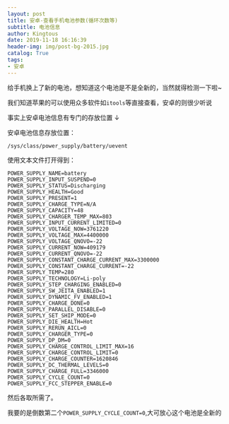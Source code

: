 ```yaml
---
layout: post
title: 安卓-查看手机电池参数(循环次数等)
subtitle: 电池信息
author: Kingtous
date: 2019-11-18 16:16:39
header-img: img/post-bg-2015.jpg
catalog: True
tags:
- 安卓
---
```


给手机换上了新的电池，想知道这个电池是不是全新的，当然就得检测一下啦~

我们知道苹果的可以使用众多软件如`itools`等直接查看，安卓的则很少听说

事实上安卓电池信息有专门的存放位置 ↓

安卓电池信息存放位置：

```shell
/sys/class/power_supply/battery/uevent
```

使用文本文件打开得到：

```shell
POWER_SUPPLY_NAME=battery 
POWER_SUPPLY_INPUT_SUSPEND=0
POWER_SUPPLY_STATUS=Discharging
POWER_SUPPLY_HEALTH=Good
POWER_SUPPLY_PRESENT=1
POWER_SUPPLY_CHARGE_TYPE=N/A
POWER_SUPPLY_CAPACITY=48
POWER_SUPPLY_CHARGER_TEMP_MAX=803
POWER_SUPPLY_INPUT_CURRENT_LIMITED=0
POWER_SUPPLY_VOLTAGE_NOW=3761220
POWER_SUPPLY_VOLTAGE_MAX=4400000
POWER_SUPPLY_VOLTAGE_QNOVO=-22
POWER_SUPPLY_CURRENT_NOW=409179
POWER_SUPPLY_CURRENT_QNOVO=-22
POWER_SUPPLY_CONSTANT_CHARGE_CURRENT_MAX=3300000
POWER_SUPPLY_CONSTANT_CHARGE_CURRENT=-22
POWER_SUPPLY_TEMP=280
POWER_SUPPLY_TECHNOLOGY=Li-poly
POWER_SUPPLY_STEP_CHARGING_ENABLED=0
POWER_SUPPLY_SW_JEITA_ENABLED=1
POWER_SUPPLY_DYNAMIC_FV_ENABLED=1
POWER_SUPPLY_CHARGE_DONE=0
POWER_SUPPLY_PARALLEL_DISABLE=0
POWER_SUPPLY_SET_SHIP_MODE=0
POWER_SUPPLY_DIE_HEALTH=Hot
POWER_SUPPLY_RERUN_AICL=0
POWER_SUPPLY_CHARGER_TYPE=0
POWER_SUPPLY_DP_DM=0
POWER_SUPPLY_CHARGE_CONTROL_LIMIT_MAX=16
POWER_SUPPLY_CHARGE_CONTROL_LIMIT=0
POWER_SUPPLY_CHARGE_COUNTER=1620846
POWER_SUPPLY_DC_THERMAL_LEVELS=0
POWER_SUPPLY_CHARGE_FULL=3346000
POWER_SUPPLY_CYCLE_COUNT=0
POWER_SUPPLY_FCC_STEPPER_ENABLE=0
```

然后各取所需了。

我要的是倒数第二个`POWER_SUPPLY_CYCLE_COUNT=0`,大可放心这个电池是全新的